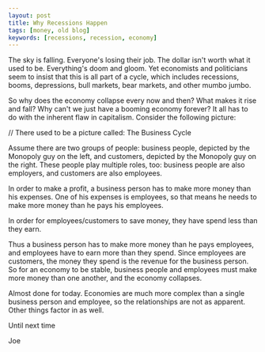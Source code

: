 ```yaml
---
layout: post
title: Why Recessions Happen
tags: [money, old blog]
keywords: [recessions, recession, economy]
---
```


The sky is falling. Everyone's losing their job. The dollar isn't worth what it used to be. Everything's doom and gloom. Yet economists and politicians seem to insist that this is all part of a cycle, which includes recessions, booms, depressions, bull markets, bear markets, and other mumbo jumbo.

So why does the economy collapse every now and then? What makes it rise and fall? Why can't we just have a booming economy forever? It all has to do with the inherent flaw in capitalism. Consider the following picture:

// There used to be a picture called: The Business Cycle

Assume there are two groups of people: business people, depicted by the Monopoly guy on the left, and customers, depicted by the Monopoly guy on the right. These people play multiple roles, too: business people are also employers, and customers are also employees.

In order to make a profit, a business person has to make more money than his expenses. One of his expenses is employees, so that means he needs to make more money than he pays his employees.

In order for employees/customers to save money, they have spend less than they earn.

Thus a business person has to make more money than he pays employees, and employees have to earn more than they spend. Since employees are customers, the money they spend is the revenue for the business person. So for an economy to be stable, business people and employees must make more money than one another, and the economy collapses.

Almost done for today. Economies are much more complex than a single business person and employee, so the relationships are not as apparent. Other things factor in as well.

Until next time

Joe
